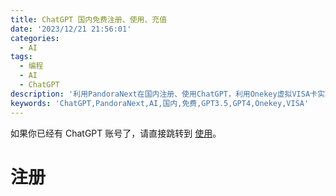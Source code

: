 ```yaml
---
title: ChatGPT 国内免费注册、使用、充值
date: '2023/12/21 21:56:01'
categories:
  - AI
tags:
  - 编程
  - AI
  - ChatGPT
description: '利用PandoraNext在国内注册、使用ChatGPT，利用Onekey虚拟VISA卡实现ChatGPT充值'
keywords: 'ChatGPT,PandoraNext,AI,国内,免费,GPT3.5,GPT4,Onekey,VISA'
---
```


如果你已经有 ChatGPT 账号了，请直接跳转到 [使用](#使用)。

# 注册

